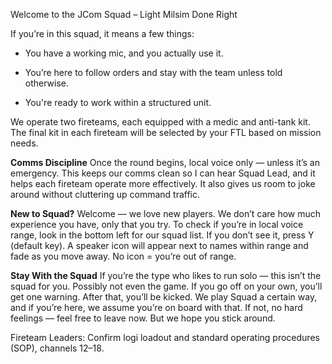Welcome to the JCom Squad – Light Milsim Done Right

If you’re in this squad, it means a few things:

* You have a working mic, and you actually use it.

* You’re here to follow orders and stay with the team unless told otherwise.

* You're ready to work within a structured unit.

We operate two fireteams, each equipped with a medic and anti-tank kit. The final kit in each fireteam will be selected by your FTL based on mission needs.

**Comms Discipline**
Once the round begins, local voice only — unless it’s an emergency. This keeps our comms clean so I can hear Squad Lead, and it helps each fireteam operate more effectively. It also gives us room to joke around without cluttering up command traffic.

**New to Squad?**
Welcome — we love new players. We don’t care how much experience you have, only that you try.
To check if you’re in local voice range, look in the bottom left for our squad list. If you don’t see it, press Y (default key). A speaker icon will appear next to names within range and fade as you move away. No icon = you’re out of range.

**Stay With the Squad**
If you’re the type who likes to run solo — this isn’t the squad for you. Possibly not even the game.
If you go off on your own, you’ll get one warning. After that, you’ll be kicked.
We play Squad a certain way, and if you’re here, we assume you’re on board with that.
If not, no hard feelings — feel free to leave now. But we hope you stick around.

Fireteam Leaders:
Confirm logi loadout and standard operating procedures (SOP), channels 12–18.
